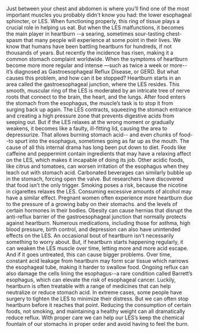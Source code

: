 Just between your chest and abdomen is where you’ll find one of the most important muscles you probably didn't know you had: the lower esophageal sphincter, or LES. When functioning properly, this ring of tissue plays a crucial role in helping us eat. But when the LES malfunctions, it becomes the main player in heartburn --a searing, sometimes sour-tasting chest-spasm that many people will experience at some point in their lives. We know that humans have been battling heartburn for hundreds, if not thousands of years. But recently the incidence has risen, making it a common stomach  complaint worldwide. When the symptoms of heartburn become more more regular and intense —such as twice a week or more-- it’s diagnosed as Gastroesophageal Reflux Disease, or GERD. But what causes this problem, and how can it be stopped? Heartburn starts in an area called the gastroesophageal junction,  where the LES resides. This smooth, muscular ring of the LES is moderated by an intricate  tree of nerve roots that connect to the brain,  the heart, and the lungs. After food enters the stomach from the esophagus, the muscle’s task is to stop it from surging back up again. The LES contracts, squeezing  the stomach entrance and creating a high pressure zone that prevents digestive acids  from seeping out. But if the LES relaxes at the wrong moment or gradually weakens, it becomes like a faulty, ill-fitting lid, causing the area to depressurize. That allows burning stomach acid-- and even chunks of food--to spurt into the esophagus, sometimes going  as far up as the mouth. The cause of all this internal drama has long been put down to diet. Foods like caffeine and peppermint contain ingredients that may have a relaxing affect on the LES, which makes it incapable of doing its job. Other acidic foods,  like citrus and tomatoes, can worsen irritation of the esophagus when they leach out with stomach acid. Carbonated beverages can similarly bubble up in the stomach, forcing open the valve. But researchers have discovered that food isn’t the only trigger. Smoking poses a risk, because the nicotine in cigarettes relaxes the LES. Consuming excessive amounts of alcohol may have a similar effect. Pregnant women often experience more heartburn due to the pressure of a growing baby on their stomachs. and the levels of certain hormones  in their bodies. Obesity can cause hernias that disrupt the anti-reflux barrier of the gastroesophageal junction that normally protects  against heartburn. Numerous medications,  including those for asthma, high blood pressure, birth control,  and depression can also have unintended  effects on the LES. An occasional bout of heartburn isn't necessarily something to worry about. But, if heartburn starts happening regularly, it can weaken the LES muscle over time, letting more and more acid escape. And if it goes untreated, this can cause bigger problems. Over time, constant acid  leakage from heartburn may form scar tissue which narrows the esophageal tube, making it  harder to swallow food. Ongoing reflux can also damage the cells lining the esophagus--a rare condition called Barrett’s esophagus, which can elevate the risk of esophageal cancer. Luckily, heartburn is often treatable with a range of medicines that can help neutralize or reduce stomach acid. In extreme cases, some people have surgery to tighten the LES to  minimize their distress. But we can often stop heartburn before it reaches that point. Reducing the consumption  of certain foods, not smoking, and maintaining  a healthy weight can all dramatically reduce reflux. With proper care we can  help our LES’s keep the chemical fountain of  our stomachs in proper order and avoid having to feel the burn. 